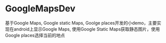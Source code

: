 # GoogleMapsDev
基于Google Maps, Google static Maps, Goolge places开发的小demo，主要实现在android上显示Google Maps, 使用Google Static Maps获取静态图片，使用Google places选择当前的地点
